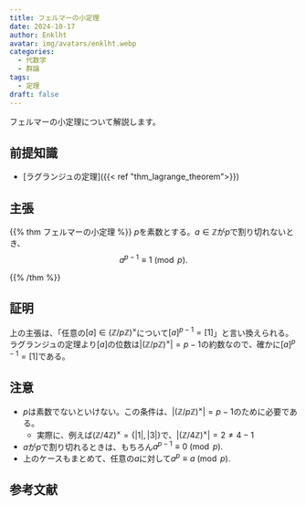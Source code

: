 ```yaml
---
title: フェルマーの小定理
date: 2024-10-17
author: Enklht
avatar: img/avatars/enklht.webp
categories:
  - 代数学
  - 群論
tags:
  - 定理
draft: false
---
```


フェルマーの小定理について解説します。

<!--more-->

## 前提知識

- [ラグランジュの定理]({{< ref "thm_lagrange_theorem">}})

## 主張

{{% thm フェルマーの小定理 %}}
$p$を素数とする。$a \in \mathbb{Z}$が$p$で割り切れないとき、$$a^{p-1} \equiv 1 \pmod{p}.$$

{{% /thm %}}

## 証明

上の主張は、「任意の$[a] \in (\mathbb{Z} / p \mathbb{Z})^{\times}$について$[a]^{p-1} = [1]$」と言い換えられる。
ラグランジュの定理より$[a]$の位数は$|(\mathbb{Z} / p \mathbb{Z})^{\times}|= p-1$の約数なので、確かに$[a]^{p-1} = [1]$である。

## 注意

- $p$は素数でないといけない。この条件は、$|(\mathbb{Z} / p \mathbb{Z})^{\times}|= p-1$のために必要である。
  - 実際に、例えば$(\mathbb{Z}/4\mathbb{Z})^{\times} = \lbrace |1|, |3| \rbrace$で、$|(\mathbb{Z} / 4 \mathbb{Z})^{\times}|= 2 \neq 4-1$
- $a$が$p$で割り切れるときは、もちろん$a^{p-1} \equiv 0 \pmod{p}.$
- 上のケースもまとめて、任意の$a$に対して$a^{p} \equiv a \pmod{p}.$

## 参考文献
